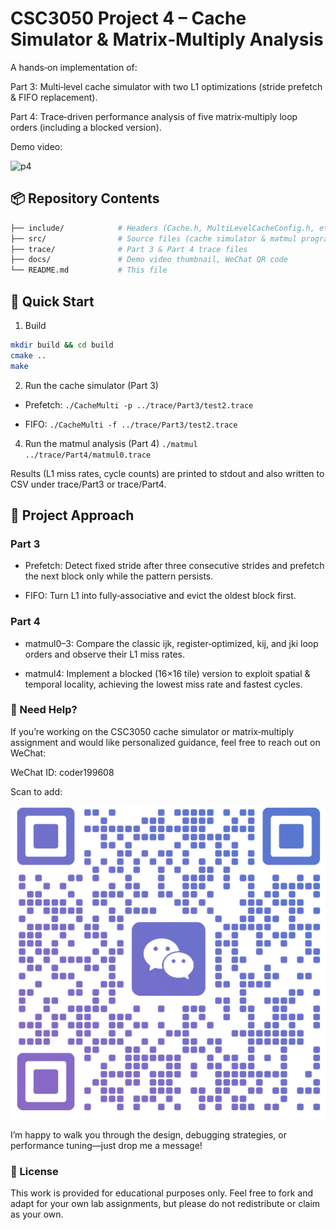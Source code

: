 # CSC3050 Project 4 – Cache Simulator & Matrix‐Multiply Analysis
A hands‑on implementation of:

Part 3: Multi‑level cache simulator with two L1 optimizations (stride prefetch & FIFO replacement).

Part 4: Trace‑driven performance analysis of five matrix‑multiply loop orders (including a blocked version).

Demo video: 

![p4](https://raw.githubusercontent.com/coder199608/pictures/main/images/p4.gif)


## 📦 Repository Contents
```bash
├── include/            # Headers (Cache.h, MultiLevelCacheConfig.h, etc.)
├── src/                # Source files (cache simulator & matmul programs)
├── trace/              # Part 3 & Part 4 trace files
├── docs/               # Demo video thumbnail, WeChat QR code
└── README.md           # This file
```

## 🚀 Quick Start
1. Build
```bash
mkdir build && cd build
cmake ..
make
```

2. Run the cache simulator (Part 3)
- Prefetch: `./CacheMulti -p ../trace/Part3/test2.trace`

- FIFO: `./CacheMulti -f ../trace/Part3/test2.trace`

4. Run the matmul analysis (Part 4)
`./matmul ../trace/Part4/matmul0.trace`

Results (L1 miss rates, cycle counts) are printed to stdout and also written to CSV under trace/Part3 or trace/Part4.

## 📝 Project Approach

### Part 3

- Prefetch: Detect fixed stride after three consecutive strides and prefetch the next block only while the pattern persists.

- FIFO: Turn L1 into fully‑associative and evict the oldest block first.

### Part 4

- matmul0–3: Compare the classic ijk, register‑optimized, kij, and jki loop orders and observe their L1 miss rates.

- matmul4: Implement a blocked (16×16 tile) version to exploit spatial & temporal locality, achieving the lowest miss rate and fastest cycles.

### 🤝 Need Help?
If you’re working on the CSC3050 cache simulator or matrix‑multiply assignment and would like personalized guidance, feel free to reach out on WeChat:

WeChat ID: coder199608

Scan to add:

![wechat](https://raw.githubusercontent.com/coder199608/pictures/main/images/wechat_qr.png)

I’m happy to walk you through the design, debugging strategies, or performance tuning—just drop me a message!

### 📝 License
This work is provided for educational purposes only. Feel free to fork and adapt for your own lab assignments, but please do not redistribute or claim as your own.
